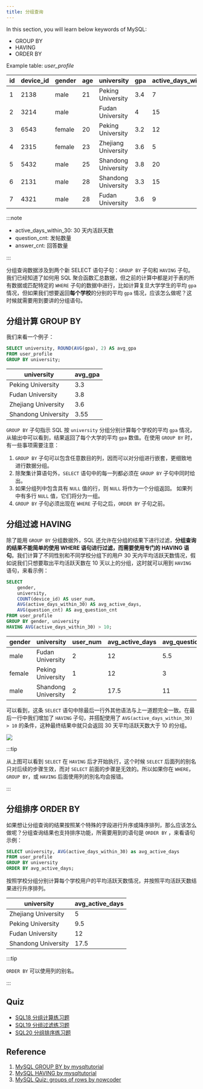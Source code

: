 ```yaml
---
title: 分组查询
---
```


In this section, you will learn below keywords of MySQL:

- GROUP BY
- HAVING
- ORDER BY

Example table: _user_profile_

| id | device_id | gender | age | university | gpa | active_days_within_30 | question_cnt | answer_cnt |
| --- | --- | --- | --- | --- | --- | --- | --- | --- |
| 1 | 2138 | male | 21 | Peking University | 3.4 | 7 | 2 | 12 |
| 2 | 3214 | male |  | Fudan University | 4 | 15 | 5 | 25 |
| 3 | 6543 | female | 20 | Peking University | 3.2 | 12 | 3 | 30 |
| 4 | 2315 | female | 23 | Zhejiang University | 3.6 | 5 | 1 | 2 |
| 5 | 5432 | male | 25 | Shandong University | 3.8 | 20 | 15 | 70 |
| 6 | 2131 | male | 28 | Shandong University | 3.3 | 15 | 7 | 13 |
| 7 | 4321 | male | 28 | Fudan University | 3.6 | 9 | 6 | 52 |

:::note

- active_days_within_30: 30 天内活跃天数
- question_cnt: 发帖数量
- answer_cnt: 回答数量

:::

分组查询数据涉及到两个新 SELECT 语句子句：`GROUP BY` 子句和 `HAVING` 子句。 我们已经知道了如何用 SQL 聚合函数汇总数据，但之前的计算中都是对于表的所有数据或匹配特定的 `WHERE` 子句的数据中进行，比如计算复旦大学学生的平均 `gpa` 情况，但如果我们想要返回**每个学校**的分别的平均 `gpa` 情况，应该怎么做呢？这时候就需要用到要讲的分组语句。

## 分组计算 GROUP BY

我们来看一个例子：

```sql
SELECT university, ROUND(AVG(gpa), 2) AS avg_gpa
FROM user_profile
GROUP BY university;
```

| university          | avg_gpa |
| ------------------- | ------- |
| Peking University   | 3.3     |
| Fudan University    | 3.8     |
| Zhejiang University | 3.6     |
| Shandong University | 3.55    |

`GROUP BY` 子句指示 SQL 按 `university` 分组分别计算每个学校的平均 `gpa` 情况，从输出中可以看到，结果返回了每个大学的平均 `gpa` 数值。在使用 `GROUP BY` 时，有一些事项需要注意：

1. `GROUP BY` 子句可以包含任意数目的列，因而可以对分组进行嵌套，更细致地进行数据分组。
2. 除聚集计算语句外，`SELECT` 语句中的每一列都必须在 `GROUP BY` 子句中同时给出。
3. 如果分组列中包含具有 `NULL` 值的行，则 `NULL` 将作为一个分组返回。 如果列中有多行 `NULL` 值，它们将分为一组。
4. `GROUP BY` 子句必须出现在 `WHERE` 子句之后，`ORDER BY` 子句之前。

## 分组过滤 HAVING

除了能用 `GROUP BY` 分组数据外，SQL 还允许在分组的结果下进行过滤，**分组查询的结果不能简单的使用 WHERE 语句进行过滤，而需要使用专门的 HAVING 语句**。我们计算了不同性别和不同学校分组下的用户 30 天内平均活跃天数情况，假如说我们只想要取出平均活跃天数在 10 天以上的分组，这时就可以用到 `HAVING` 语句，来看示例：

```sql
SELECT
    gender,
    university,
    COUNT(device_id) AS user_num,
    AVG(active_days_within_30) AS avg_active_days,
    AVG(question_cnt) AS avg_question_cnt
FROM user_profile
GROUP BY gender, university
HAVING AVG(active_days_within_30) > 10;
```

| gender | university          | user_num | avg_active_days | avg_question_cnt |
| ------ | ------------------- | -------- | --------------- | ---------------- |
| male   | Fudan University    | 2        | 12              | 5.5              |
| female | Peking University   | 1        | 12              | 3                |
| male   | Shandong University | 2        | 17.5            | 11               |

可以看到，这条 `SELECT` 语句中除最后一行外其他语法与上一道题完全一致。在最后一行中我们增加了 `HAVING` 子句，并搭配使用了 `AVG(active_days_within_30) > 10` 的条件，这种最终结果中就只会返回 30 天平均活跃天数大于 10 的分组。

<Img w="750" src='https://cosmos-x.oss-cn-hangzhou.aliyuncs.com/IYXYZd.jpg' />

:::tip

从上图可以看到 `SELECT` 在 `HAVING` 后才开始执行，这个时候 `SELECT` 后面列的别名只对后续的步骤生效，而对 `SELECT` 前面的步骤是无效的。所以如果你在 `WHERE`，`GROUP BY`，或 `HAVING` 后面使用列的別名均会报错。

:::

## 分组排序 ORDER BY

如果想让分组查询的结果按照某个特殊的字段进行升序或降序排列，那么应该怎么做呢？分组查询结果也支持排序功能，所需要用到的语句是 `ORDER BY` ，来看语句示例：

```sql
SELECT university, AVG(active_days_within_30) as avg_active_days
FROM user_profile
GROUP BY university
ORDER BY avg_active_days;
```

按照学校分组分别计算每个学校用户的平均活跃天数情况，并按照平均活跃天数结果进行升序排列。

| university          | avg_active_days |
| ------------------- | --------------- |
| Zhejiang University | 5               |
| Peking University   | 9.5             |
| Fudan University    | 12              |
| Shandong University | 17.5            |

:::tip

`ORDER BY` 可以使用列的别名。

:::

## Quiz

- [SQL18 分组计算练习题](https://www.nowcoder.com/practice/009d8067d2df47fea429afe2e7b9de45)
- [SQL19 分组过滤练习题](https://www.nowcoder.com/practice/ddbcedcd9600403296038ee44a172f2d)
- [SQL20 分组排序练习题](https://www.nowcoder.com/practice/e00bbac732cb4b6bbc62a52b930cb15e)

## Reference

1. [MySQL GROUP BY by mysqltutorial](https://www.mysqltutorial.org/mysql-group-by.aspx)
2. [MySQL HAVING by mysqltutorial](https://www.mysqltutorial.org/mysql-having.aspx)
3. [MySQL Quiz: groups of rows by nowcoder](https://www.nowcoder.com/knowledge/intro-index?kcid=15)
